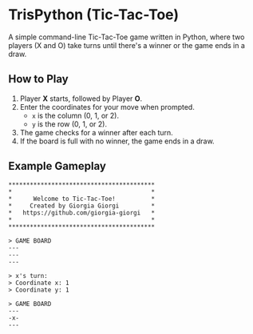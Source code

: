 # TrisPython (Tic-Tac-Toe)

A simple command-line Tic-Tac-Toe game written in Python, where two players (X and O) take turns until there's a winner or the game ends in a draw.

## How to Play
1. Player **X** starts, followed by Player **O**.
2. Enter the coordinates for your move when prompted.
   - `x` is the column (0, 1, or 2).
   - `y` is the row (0, 1, or 2).
3. The game checks for a winner after each turn.
4. If the board is full with no winner, the game ends in a draw.

## Example Gameplay
```
*****************************************
*                                       *
*      Welcome to Tic-Tac-Toe!          *
*     Created by Giorgia Giorgi         *
*   https://github.com/giorgia-giorgi   *
*                                       *
*****************************************

> GAME BOARD
---
---
---

> x's turn:
> Coordinate x: 1
> Coordinate y: 1

> GAME BOARD
---
-x-
---
```
